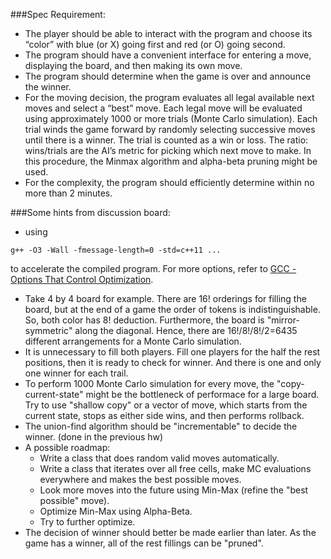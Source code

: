 ###Spec Requirement:

* The player should be able to interact with the program and choose its “color” with blue (or X) going first and red (or O) going second.
* The program should have a convenient interface for entering a move, displaying the board, and then making its own move.
* The program should determine when the game is over and announce the winner.
* For the moving decision, the program evaluates all legal available next moves and select a “best” move.  Each legal move will be evaluated using approximately 1000 or more trials (Monte Carlo simulation). Each trial winds the game forward by randomly selecting successive moves until there is a winner. The trial is counted as a win or loss. The ratio: wins/trials are the AI’s metric for picking which next move to make. In this procedure, the Minmax algorithm and alpha-beta pruning might be used.
* For the complexity, the program should efficiently determine within no more than 2 minutes.

###Some hints from discussion board:
* using
````
g++ -O3 -Wall -fmessage-length=0 -std=c++11 ...
````
to accelerate the compiled program. For more options, refer to [GCC - Options That Control Optimization](http://gcc.gnu.org/onlinedocs/gcc/Optimize-Options.html).
* Take 4 by 4 board for example. There are 16! orderings for filling the board, but at the end of a game the order of tokens is indistinguishable. So, both color has 8! deduction. Furthermore, the board is "mirror-symmetric" along the diagonal. Hence, there are 16!/8!/8!/2=6435 different arrangements for a Monte Carlo simulation.
* It is unnecessary to fill both players. Fill one players for the half the rest positions, then it is ready to check for winner. And there is one and only one winner for each trail.
* To perform 1000 Monte Carlo simulation for every move, the "copy-current-state" might be the bottleneck of performace for a large board. Try to use "shallow copy" or a vector of move, which starts from the current state, stops as either side wins, and then performs rollback.
* The union-find algorithm should be "incrementable" to decide the winner. (done in the previous hw)
* A possible roadmap:
    * Write a class that does random valid moves automatically.
    * Write a class that iterates over all free cells, make MC evaluations everywhere and makes the best possible moves.
    * Look more moves into the future using Min-Max (refine the "best possible" move).
    * Optimize Min-Max using Alpha-Beta.
    * Try to further optimize.
* The decision of winner should better be made earlier than later. As the game has a winner, all of the rest fillings can be "pruned".
